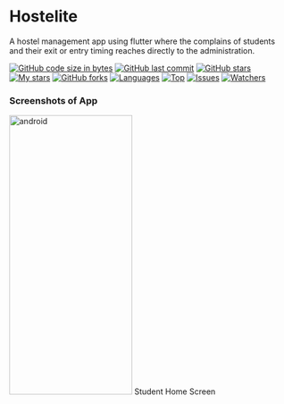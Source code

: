 # Hostelite
A hostel management app using flutter where the complains of students and their exit or entry timing reaches directly to the administration.

[![GitHub code size in bytes](https://img.shields.io/github/languages/code-size/hackslash-nitp/Hostelite?logo=github&style=for-the-badge)](https://github.com/Sushobhit-Kumar-Singh/) 
[![GitHub last commit](https://img.shields.io/github/last-commit/hackslash-nitp/Hostelite?style=for-the-badge&logo=git)](https://github.com/Sushobhit-Kumar-Singh/) 
[![GitHub stars](https://img.shields.io/github/stars/hackslash-nitp/Hostelite?style=for-the-badge)](https://github.com/Sushobhit-Kumar-Singh/Hostellite//stargazers) 
[![My stars](https://img.shields.io/github/stars/Sushobhit-Kumar-Singh?affiliations=OWNER%2CCOLLABORATOR&style=for-the-badge&label=My%20stars)](https://github.com/hackslash-nitjsr/Hostelite/stargazers) 
[![GitHub forks](https://img.shields.io/github/forks/hackslash-nitp/Hostelite?style=for-the-badge&logo=git)](https://github.com/Sushobhit-Kumar-Singh/Hostellite/network)
[![Languages](https://img.shields.io/github/languages/count/hackslash-nitp/Hostelite?style=for-the-badge)](https://github.com/Sushobhit-Kumar-Singh/Hostellite)
[![Top](https://img.shields.io/github/languages/top/hackslash-nitp/Hostelite?style=for-the-badge&label=Top%20Languages)](https://github.com/Sushobhit-Kumar-Singh/Hostellite)
[![Issues](https://img.shields.io/github/issues/hackslash-nitp/Hostelite?style=for-the-badge&label=Issues)](https://github.com/Sushobhit-Kumar-Singh/Hostellite)
[![Watchers](	https://img.shields.io/github/watchers/hackslash-nitp/Hostelite?label=Watch&style=for-the-badge)](https://github.com/Sushobhit-Kumar-Singh/Hostellite/) 

### Screenshots of App

<img src="https://github.com/Sushobhit-Kumar-Singh/Hostellite/blob/main/Screenshots/StudentHomeScreen.jpeg" alt="android" width="220" height="500"/>
Student Home Screen
